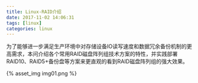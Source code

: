 ```yaml
---
title: Linux-RAID介绍
date: 2017-11-02 14:06:31
tags: [linux]
categories: linux
---
```


为了能够进一步满足生产环境中对存储设备IO读写速度和数据冗余备份机制的更高需求，本问介绍各个常用RAID磁盘阵列组技术方案的特性，并实践部署RAID10、RAID5+备份盘等方案来更直观的看到RAID磁盘阵列组的强大效果。

<!-- more -->

{% asset_img img01.png %}
